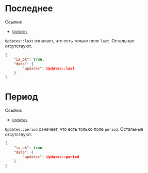 # Последнее

Ссылки:
- [`Updates`](/doc/ru/object/updates.md)

`Updates::last` означает, что есть только поле `last`.
Остальные отсутствуют.

```json
{
    "is_ok": true,
    "data": {
        "updates": Updates::last
    }
}
```


# Период

Ссылки:
- [`Updates`](/doc/ru/object/updates.md)

`Updates::period` означает, что есть только поле `period`.
Остальные отсутствуют.

```json
{
    "is_ok": true,
    "data": {
        "updates": Updates::period
    }
}
```

